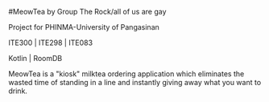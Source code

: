 #MeowTea by Group The Rock/all of us are gay

Project for PHINMA-University of Pangasinan

ITE300 | ITE298 | ITE083

Kotlin | RoomDB 

MeowTea is a "kiosk" milktea ordering application which eliminates the wasted time of standing in a line and instantly giving away what you want to drink.

